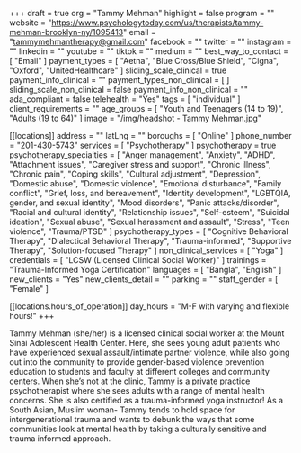 +++
draft = true
org = "Tammy Mehman"
highlight = false
program = ""
website = "https://www.psychologytoday.com/us/therapists/tammy-mehman-brooklyn-ny/1095413"
email = "tammymehmantherapy@gmail.com"
facebook = ""
twitter = ""
instagram = ""
linkedin = ""
youtube = ""
tiktok = ""
medium = ""
best_way_to_contact = [ "Email" ]
payment_types = [
  "Aetna",
  "Blue Cross/Blue Shield",
  "Cigna",
  "Oxford",
  "UnitedHealthcare"
]
sliding_scale_clinical = true
payment_info_clinical = ""
payment_types_non_clinical = [ ]
sliding_scale_non_clinical = false
payment_info_non_clinical = ""
ada_compliant = false
telehealth = "Yes"
tags = [ "individual" ]
client_requirements = ""
age_groups = [ "Youth and Teenagers (14 to 19)", "Adults (19 to 64)" ]
image = "/img/headshot - Tammy Mehman.jpg"

[[locations]]
address = ""
latLng = ""
boroughs = [ "Online" ]
phone_number = "201-430-5743"
services = [ "Psychotherapy" ]
psychotherapy = true
psychotherapy_specialties = [
  "Anger management",
  "Anxiety",
  "ADHD",
  "Attachment issues",
  "Caregiver stress and support",
  "Chronic illness",
  "Chronic pain",
  "Coping skills",
  "Cultural adjustment",
  "Depression",
  "Domestic abuse",
  "Domestic violence",
  "Emotional disturbance",
  "Family conflict",
  "Grief, loss, and bereavement",
  "Identity development",
  "LGBTQIA, gender, and sexual identity",
  "Mood disorders",
  "Panic attacks/disorder",
  "Racial and cultural identity",
  "Relationship issues",
  "Self-esteem",
  "Suicidal ideation",
  "Sexual abuse",
  "Sexual harassment and assault",
  "Stress",
  "Teen violence",
  "Trauma/PTSD"
]
psychotherapy_types = [
  "Cognitive Behavioral Therapy",
  "Dialectical Behavioral Therapy",
  "Trauma-informed",
  "Supportive Therapy",
  "Solution-focused Therapy"
]
non_clinical_services = [ "Yoga" ]
credentials = [ "LCSW (Licensed Clinical Social Worker)" ]
trainings = "Trauma-Informed Yoga Certification"
languages = [ "Bangla", "English" ]
new_clients = "Yes"
new_clients_detail = ""
parking = ""
staff_gender = [ "Female" ]

  [[locations.hours_of_operation]]
  day_hours = "M-F with varying and flexible hours!"
+++

Tammy Mehman (she/her) is a licensed clinical social worker at the Mount Sinai Adolescent Health Center. Here, she sees young adult patients who have experienced sexual assault/intimate partner violence, while also going out into the community to provide gender-based violence prevention education to students and faculty at different colleges and community centers. When she’s not at the clinic, Tammy is a private practice psychotherapist where she sees adults with a range of mental health concerns. She is also certified as a trauma-informed yoga instructor! As a South Asian, Muslim woman- Tammy tends to hold space for intergenerational trauma and wants to debunk the ways that some communities look at mental health by taking a culturally sensitive and trauma informed approach. 
